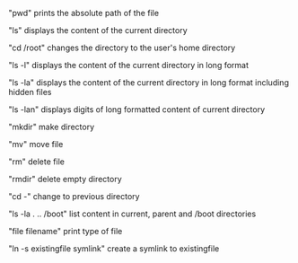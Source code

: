 "pwd" prints the absolute path of the file

"ls" displays the content of the current directory

"cd /root" changes the directory to the user's home directory

"ls -l" displays the content of the current directory in long format

"ls -la" displays the content of the current directory in long format including hidden files

"ls -lan" displays digits of long formatted content of current directory

"mkdir" make directory

"mv" move file

"rm" delete file

"rmdir" delete empty directory

"cd -" change to previous directory

"ls -la . .. /boot" list content in current, parent and /boot directories

"file filename" print type of file

"ln -s existingfile symlink" create a symlink to existingfile
